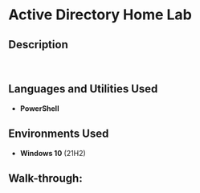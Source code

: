 <h1>Active Directory Home Lab</h1>



<h2>Description</h2>

<br />


<h2>Languages and Utilities Used</h2>

- <b>PowerShell</b> 
  

<h2>Environments Used </h2>

- <b>Windows 10</b> (21H2)

<h2>Walk-through:</h2>

<p align="center">

</p>

<!--
 ```diff
- text in red
+ text in green
! text in orange
# text in gray
@@ text in purple (and bold)@@
```
--!>
